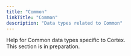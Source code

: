 ```yaml
---
title: "Common"
linkTitle: "Common"
description: "Data types related to Common"
---
```


Help for Common data types specific to Cortex.</br>
This section is in preparation.
